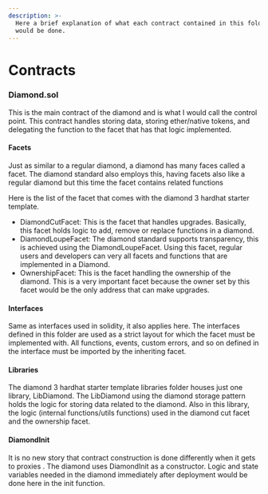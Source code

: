 ```yaml
---
description: >-
  Here a brief explanation of what each contract contained in this folder does
  would be done.
---
```


# Contracts

### Diamond.sol

This is the main contract of the diamond and is what I would call the control point. This contract handles storing data, storing ether/native tokens, and delegating the function to the facet that has that logic implemented.

#### Facets

Just as similar to a regular diamond, a diamond has many faces called a facet. The diamond standard also employs this, having facets also like a regular diamond but this time the facet contains related functions

Here is the list of the facet that comes with the diamond 3 hardhat starter template.&#x20;

* DiamondCutFacet: This is the facet that handles upgrades. Basically, this facet holds logic to add, remove or replace functions in a diamond.
* DiamondLoupeFacet: The diamond standard supports transparency, this is achieved using the DiamondLoupeFacet. Using this facet, regular users and developers can very all facets and functions that are implemented in a Diamond.
* OwnershipFacet: This is the facet handling the ownership of the diamond. This is a very important facet because the owner set by this facet would be the only address that can make upgrades.

#### Interfaces

Same as interfaces used in solidity, it also applies here. The interfaces defined in this folder are used as a strict layout for which the facet must be implemented with. All functions, events, custom errors, and so on defined in the interface must be imported by the inheriting facet.

#### Libraries

The diamond 3 hardhat starter template libraries folder houses just one library, LibDiamond. The LibDiamond using the diamond storage pattern holds the logic for storing data related to the diamond. Also in this library, the logic (internal functions/utils functions) used in the diamond cut facet and the ownership facet.

#### DiamondInit&#x20;

It is no new story that contract construction is done differently when it gets to proxies . The diamond uses DiamondInit as a constructor. Logic and state variables needed in the diamond immediately after deployment would be done here in the init function.

####

